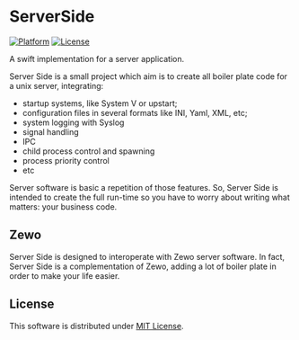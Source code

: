 # ServerSide

[![Platform][platform-badge]][platform-url]
[![License][mit-badge]][mit-url]

A swift implementation for a server application. 

Server Side is a small project which aim is to create all boiler plate code for
a unix server, integrating:

- startup systems, like System V or upstart;
- configuration files in several formats like INI, Yaml, XML, etc;
- system logging with Syslog
- signal handling
- IPC
- child process control and spawning
- process priority control
- etc

Server software is basic a repetition of those features. So, Server Side is
intended to create the full run-time so you have to worry about writing what
matters: your business code.

## Zewo

Server Side is designed to interoperate with Zewo server software. In fact,
Server Side is a complementation of Zewo, adding a lot of boiler plate in order
to make your life easier.

## License

This software is distributed under [MIT License][mit-url].

[platform-badge]: https://img.shields.io/badge/Platform-Mac%20%26%20Linux-lightgray.svg?style=flat
[platform-url]: https://swift.org
[mit-badge]: https://img.shields.io/badge/License-MIT-blue.svg?style=flat
[mit-url]: https://tldrlegal.com/license/mit-license
